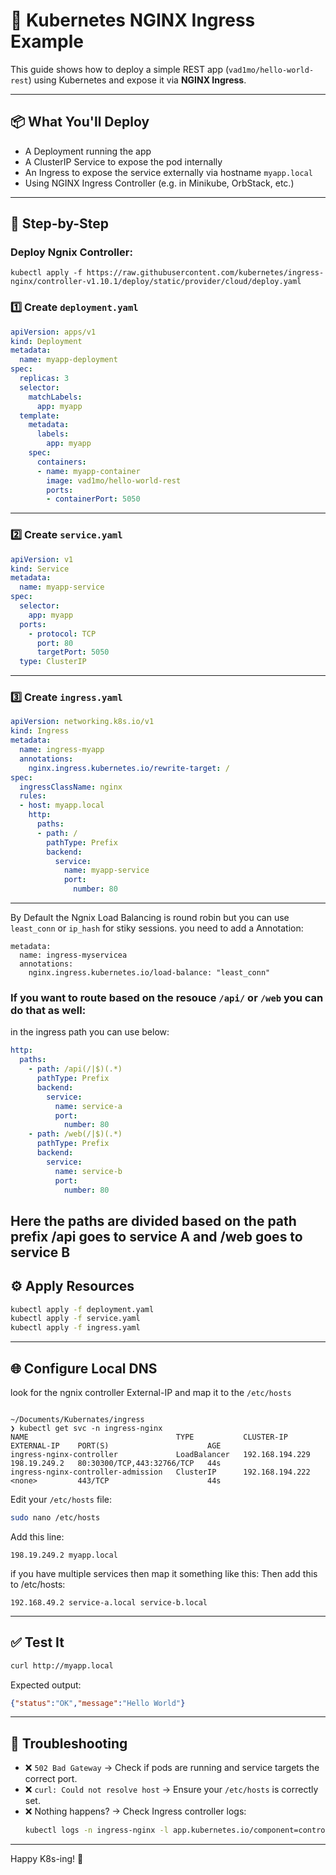 
# 🚀 Kubernetes NGINX Ingress Example

This guide shows how to deploy a simple REST app (`vad1mo/hello-world-rest`) using Kubernetes and expose it via **NGINX Ingress**.

---

## 📦 What You'll Deploy

- A Deployment running the app
- A ClusterIP Service to expose the pod internally
- An Ingress to expose the service externally via hostname `myapp.local`
- Using NGINX Ingress Controller (e.g. in Minikube, OrbStack, etc.)

---

## 📝 Step-by-Step

### Deploy Ngnix Controller:
```
kubectl apply -f https://raw.githubusercontent.com/kubernetes/ingress-nginx/controller-v1.10.1/deploy/static/provider/cloud/deploy.yaml
```

### 1️⃣ Create `deployment.yaml`

```yaml
apiVersion: apps/v1
kind: Deployment
metadata:
  name: myapp-deployment
spec:
  replicas: 3
  selector:
    matchLabels:
      app: myapp
  template:
    metadata:
      labels:
        app: myapp
    spec:
      containers:
      - name: myapp-container
        image: vad1mo/hello-world-rest
        ports:
        - containerPort: 5050
```

---

### 2️⃣ Create `service.yaml`

```yaml
apiVersion: v1
kind: Service
metadata:
  name: myapp-service
spec:
  selector:
    app: myapp
  ports:
    - protocol: TCP
      port: 80
      targetPort: 5050
  type: ClusterIP
```

---

### 3️⃣ Create `ingress.yaml`

```yaml
apiVersion: networking.k8s.io/v1
kind: Ingress
metadata:
  name: ingress-myapp
  annotations:
    nginx.ingress.kubernetes.io/rewrite-target: /
spec:
  ingressClassName: nginx
  rules:
  - host: myapp.local
    http:
      paths:
      - path: /
        pathType: Prefix
        backend:
          service:
            name: myapp-service
            port:
              number: 80
```

---
By Default the Ngnix Load Balancing is round robin but you can use `least_conn` or `ip_hash` for stiky sessions.
you need to add a Annotation:
```
metadata:
  name: ingress-myservicea
  annotations:
    nginx.ingress.kubernetes.io/load-balance: "least_conn"
```

### If you want to route based on the resouce `/api/` or `/web` you can do that as well:

in the ingress path you can use below:
```yaml
http:
  paths:
    - path: /api(/|$)(.*)
      pathType: Prefix
      backend:
        service:
          name: service-a
          port:
            number: 80
    - path: /web(/|$)(.*)
      pathType: Prefix
      backend:
        service:
          name: service-b
          port:
            number: 80
```
Here the paths are divided based on the path prefix /api goes to service A and /web goes to service B
---

## ⚙️ Apply Resources

```bash
kubectl apply -f deployment.yaml
kubectl apply -f service.yaml
kubectl apply -f ingress.yaml
```

---

## 🌐 Configure Local DNS

look for the ngnix controller External-IP and map it to the `/etc/hosts`

```

~/Documents/Kubernates/ingress
❯ kubectl get svc -n ingress-nginx
NAME                                 TYPE           CLUSTER-IP        EXTERNAL-IP    PORT(S)                      AGE
ingress-nginx-controller             LoadBalancer   192.168.194.229   198.19.249.2   80:30300/TCP,443:32766/TCP   44s
ingress-nginx-controller-admission   ClusterIP      192.168.194.222   <none>         443/TCP                      44s
```

Edit your `/etc/hosts` file:

```bash
sudo nano /etc/hosts
```

Add this line:

```
198.19.249.2 myapp.local
```
if you have multiple services then map it something like this:
Then add this to /etc/hosts:
```
192.168.49.2 service-a.local service-b.local
```
---

## ✅ Test It

```bash
curl http://myapp.local
```

Expected output:

```json
{"status":"OK","message":"Hello World"}
```

---

## 🔎 Troubleshooting

- ❌ `502 Bad Gateway` → Check if pods are running and service targets the correct port.
- ❌ `curl: Could not resolve host` → Ensure your `/etc/hosts` is correctly set.
- ❌ Nothing happens? → Check Ingress controller logs:
  ```bash
  kubectl logs -n ingress-nginx -l app.kubernetes.io/component=controller
  ```

---

Happy K8s-ing! 🐳
